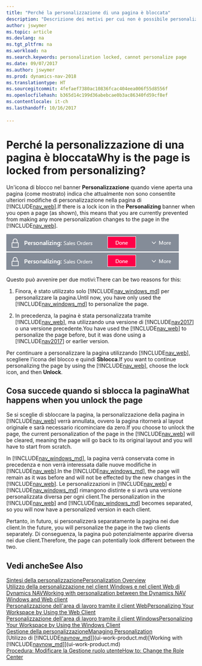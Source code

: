 ```yaml
---
title: "Perché la personalizzazione di una pagina è bloccata"
description: "Descrizione dei motivi per cui non è possibile personalizzare una pagina e delle azioni che è possibile intraprendere per sbloccare la pagina e personalizzarla."
author: jswymer
ms.topic: article
ms.devlang: na
ms.tgt_pltfrm: na
ms.workload: na
ms.search.keywords: personalization locked, cannot personalize page
ms.date: 09/07/2017
ms.author: jswymer
ms.prod: dynamics-nav-2018
ms.translationtype: HT
ms.sourcegitcommit: 4fefaef7380ac10836fcac404eea006f55d8556f
ms.openlocfilehash: b365d14c199d36abebcae0b3ac86340fd59cf8ef
ms.contentlocale: it-ch
ms.lasthandoff: 10/16/2017

---
```

# <a name="why-is-the-page-is-locked-from-personalizing"></a><span data-ttu-id="e3298-103">Perché la personalizzazione di una pagina è bloccata</span><span class="sxs-lookup"><span data-stu-id="e3298-103">Why is the page is locked from personalizing?</span></span>
<span data-ttu-id="e3298-104">Un'icona di blocco nel banner **Personalizzazione** quando viene aperta una pagina (come mostrato) indica che attualmente non sono consentite ulteriori modifiche di personalizzazione nella pagina di [!INCLUDE[nav_web](includes/nav_web_md.md)].</span><span class="sxs-lookup"><span data-stu-id="e3298-104">If there is a lock icon in the **Personalizing** banner when you open a page (as shown), this means that you are currently prevented from making any more personalization changes to the page in the [!INCLUDE[nav_web](includes/nav_web_md.md)].</span></span>

<span data-ttu-id="e3298-105">![Blocco della personalizzazione](media/personalization-locked.png "Blocco della personalizzazione")</span><span class="sxs-lookup"><span data-stu-id="e3298-105">![Personalize Lock](media/personalization-locked.png "Personalize lock")</span></span>

<span data-ttu-id="e3298-106">Questo può avvenire per due motivi:</span><span class="sxs-lookup"><span data-stu-id="e3298-106">There can be two reasons for this:</span></span>
1.  <span data-ttu-id="e3298-107">Finora, è stato utilizzato solo [!INCLUDE[nav_windows_md](includes/nav_windows_md.md)] per personalizzare la pagina.</span><span class="sxs-lookup"><span data-stu-id="e3298-107">Until now, you have only used the [!INCLUDE[nav_windows_md](includes/nav_windows_md.md)] to personalize the page.</span></span>

2. <span data-ttu-id="e3298-108">In precedenza, la pagina è stata personalizzata tramite [!INCLUDE[nav_web](includes/nav_web_md.md)], ma utilizzando una versione di [!INCLUDE[nav2017](includes/nav2017.md)] o una versione precedente.</span><span class="sxs-lookup"><span data-stu-id="e3298-108">You have used the [!INCLUDE[nav_web](includes/nav_web_md.md)] to personalize the page before, but it was done using a [!INCLUDE[nav2017](includes/nav2017.md)] or earlier version.</span></span>   

<span data-ttu-id="e3298-109">Per continuare a personalizzare la pagina utilizzando [!INCLUDE[nav_web](includes/nav_web_md.md)], scegliere l'icona del blocco e quindi **Sblocca**.</span><span class="sxs-lookup"><span data-stu-id="e3298-109">If you want to continue personalizing the page by using the [!INCLUDE[nav_web](includes/nav_web_md.md)], choose the lock icon, and then **Unlock**.</span></span>

## <a name="what-happens-when-you-unlock-the-page"></a><span data-ttu-id="e3298-110">Cosa succede quando si sblocca la pagina</span><span class="sxs-lookup"><span data-stu-id="e3298-110">What happens when you unlock the page</span></span>
<span data-ttu-id="e3298-111">Se si sceglie di sbloccare la pagina, la personalizzazione della pagina in [!INCLUDE[nav_web](includes/nav_web_md.md)] verrà annullata, ovvero la pagina ritornerà al layout originale e sarà necessario ricominciare da zero.</span><span class="sxs-lookup"><span data-stu-id="e3298-111">If you choose to unlock the page, the current personalization of the page in the [!INCLUDE[nav_web](includes/nav_web_md.md)] will be cleared, meaning the page will go back to its original layout and you will have to start from scratch.</span></span>

<span data-ttu-id="e3298-112">In [!INCLUDE[nav_windows_md](includes/nav_windows_md.md)], la pagina verrà conservata come in precedenza e non verrà interessata dalle nuove modifiche in [!INCLUDE[nav_web](includes/nav_web_md.md)].</span><span class="sxs-lookup"><span data-stu-id="e3298-112">In the [!INCLUDE[nav_windows_md](includes/nav_windows_md.md)], the page will remain as it was before and will not be effected by the new changes in the [!INCLUDE[nav_web](includes/nav_web_md.md)].</span></span> <span data-ttu-id="e3298-113">Le personalizzazioni in [!INCLUDE[nav_web](includes/nav_web_md.md)] e [!INCLUDE[nav_windows_md](includes/nav_windows_md.md)] rimangono distinte e si avrà una versione personalizzata diversa per ogni client.</span><span class="sxs-lookup"><span data-stu-id="e3298-113">The personalization in the [!INCLUDE[nav_web](includes/nav_web_md.md)] and [!INCLUDE[nav_windows_md](includes/nav_windows_md.md)] becomes separated, so you will now have a personalized version in each client.</span></span> 

<span data-ttu-id="e3298-114">Pertanto, in futuro, si personalizzerà separatamente la pagina nei due client.</span><span class="sxs-lookup"><span data-stu-id="e3298-114">In the future, you will personalize the page in the two clients separately.</span></span> <span data-ttu-id="e3298-115">Di conseguenza, la pagina può potenzialmente apparire diversa nei due client.</span><span class="sxs-lookup"><span data-stu-id="e3298-115">Therefore, the page can potentially look different between the two.</span></span>

## <a name="see-also"></a><span data-ttu-id="e3298-116">Vedi anche</span><span class="sxs-lookup"><span data-stu-id="e3298-116">See Also</span></span>
[<span data-ttu-id="e3298-117">Sintesi della personalizzazione</span><span class="sxs-lookup"><span data-stu-id="e3298-117">Personalization Overview</span></span>](ui-personalization-overview.md)  
[<span data-ttu-id="e3298-118">Utilizzo della personalizzazione nel client Windows e nel client Web di Dynamics NAV</span><span class="sxs-lookup"><span data-stu-id="e3298-118">Working with personalization between the Dynamics NAV Windows and Web client</span></span>](ui-personalization-overview.md#PersonalizationWinWeb)  
[<span data-ttu-id="e3298-119">Personalizzazione dell'area di lavoro tramite il client Web</span><span class="sxs-lookup"><span data-stu-id="e3298-119">Personalizing Your Workspace by Using the Web Client</span></span>](ui-personalization-user.md)  
[<span data-ttu-id="e3298-120">Personalizzazione dell'area di lavoro tramite il client Windows</span><span class="sxs-lookup"><span data-stu-id="e3298-120">Personalizing Your Workspace by Using the Windows Client</span></span>](ui-personalization-windows-client.md)  
[<span data-ttu-id="e3298-121">Gestione della personalizzazione</span><span class="sxs-lookup"><span data-stu-id="e3298-121">Managing Personalization</span></span>](ui-personalization-manage.md)  
<span data-ttu-id="e3298-122">[Utilizzo di [!INCLUDE[navnow_md](includes/navnow_md.md)]](ui-work-product.md)</span><span class="sxs-lookup"><span data-stu-id="e3298-122">[Working with [!INCLUDE[navnow_md](includes/navnow_md.md)]](ui-work-product.md)</span></span>  
[<span data-ttu-id="e3298-123">Procedura: Modificare la Gestione ruolo utente</span><span class="sxs-lookup"><span data-stu-id="e3298-123">How to: Change the Role Center</span></span>](change-role.md)  

